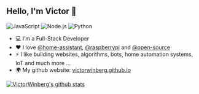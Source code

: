 ## Hello, I'm Victor 👋

![JavaScript](https://img.shields.io/badge/JavaScript-Expert-yellow)
![Node.js](https://img.shields.io/badge/NodeJS-Advanced-green)
![Python](https://img.shields.io/badge/Python-Intermediate-blue)

- 💻 I’m a Full-Stack Developer
- ❤️ I love [@home-assistant](https://github.com/home-assistant), [@raspberrypi](https://github.com/raspberrypi) and [@open-source](https://github.com/open-source)
- ⚡ I like building websites, algorithms, bots, home automation systems, IoT and much more ...
- 🌍 My github website: [victorwinberg.github.io](https://victorwinberg.github.io/)

[![VictorWinberg's github stats](https://github-readme-stats.vercel.app/api?username=victorwinberg&show_icons=true&count_private=true&include_all_commits=true)](https://github.com/anuraghazra/github-readme-stats)

